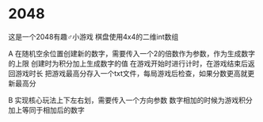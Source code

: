 # 2048
这是一个2048有趣♂小游戏
棋盘使用4x4的二维int数组


A 在随机空余位置创建新的数字，需要传入一个2的倍数作为参数，作为生成数字的上限
创建时为积分加上生成数字的值
在游戏开始时进行计时，在游戏结束后返回游戏时长
把游戏最高分存入一个txt文件，每局游戏后检查，如果分数更高就更新最高分



B 实现核心玩法上下左右划，需要传入一个方向参数
数字相加的时候为游戏积分加上等同于相加后的数字
